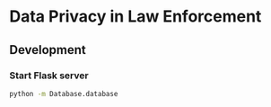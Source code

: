 # Data Privacy in Law Enforcement



## Development

### Start Flask server

```bash
python -m Database.database
```
